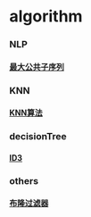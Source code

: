# algorithm
### NLP
#### [最大公共子序列](https://github.com/ljt270864457/algorithm/blob/master/NLP/LCS.py)

### KNN
#### [KNN算法](https://github.com/ljt270864457/algorithm/blob/master/knn/KNN/knn.py)

### decisionTree
#### [ID3](https://github.com/ljt270864457/algorithm/blob/master/decision_tree/decisionTree.py)

### others
#### [布隆过滤器](https://github.com/ljt270864457/algorithm/blob/master/others/bloomFilter.py)

